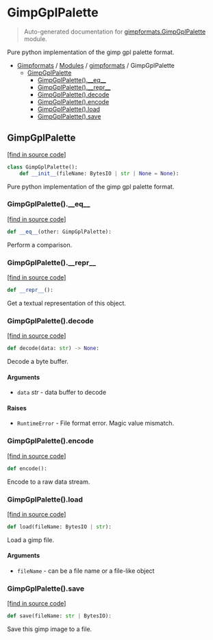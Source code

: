 # GimpGplPalette

> Auto-generated documentation for [gimpformats.GimpGplPalette](../../gimpformats/GimpGplPalette.py) module.

Pure python implementation of the gimp gpl palette format.

- [Gimpformats](../README.md#gimpformats-index) / [Modules](../README.md#gimpformats-modules) / [gimpformats](index.md#gimpformats) / GimpGplPalette
    - [GimpGplPalette](#gimpgplpalette)
        - [GimpGplPalette().\_\_eq\_\_](#gimpgplpalette__eq__)
        - [GimpGplPalette().\_\_repr\_\_](#gimpgplpalette__repr__)
        - [GimpGplPalette().decode](#gimpgplpalettedecode)
        - [GimpGplPalette().encode](#gimpgplpaletteencode)
        - [GimpGplPalette().load](#gimpgplpaletteload)
        - [GimpGplPalette().save](#gimpgplpalettesave)

## GimpGplPalette

[[find in source code]](../../gimpformats/GimpGplPalette.py#L11)

```python
class GimpGplPalette():
    def __init__(fileName: BytesIO | str | None = None):
```

Pure python implementation of the gimp gpl palette format.

### GimpGplPalette().\_\_eq\_\_

[[find in source code]](../../gimpformats/GimpGplPalette.py#L97)

```python
def __eq__(other: GimpGplPalette):
```

Perform a comparison.

### GimpGplPalette().\_\_repr\_\_

[[find in source code]](../../gimpformats/GimpGplPalette.py#L82)

```python
def __repr__():
```

Get a textual representation of this object.

### GimpGplPalette().decode

[[find in source code]](../../gimpformats/GimpGplPalette.py#L35)

```python
def decode(data: str) -> None:
```

Decode a byte buffer.

#### Arguments

- `data` *str* - data buffer to decode

#### Raises

- `RuntimeError` - File format error.  Magic value mismatch.

### GimpGplPalette().encode

[[find in source code]](../../gimpformats/GimpGplPalette.py#L61)

```python
def encode():
```

Encode to a raw data stream.

### GimpGplPalette().load

[[find in source code]](../../gimpformats/GimpGplPalette.py#L27)

```python
def load(fileName: BytesIO | str):
```

Load a gimp file.

#### Arguments

- `fileName` - can be a file name or a file-like object

### GimpGplPalette().save

[[find in source code]](../../gimpformats/GimpGplPalette.py#L78)

```python
def save(fileName: str | BytesIO):
```

Save this gimp image to a file.
